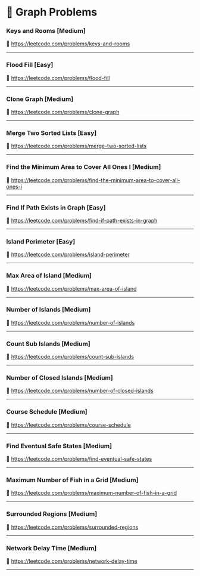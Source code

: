 # 🔗 Graph Problems

### Keys and Rooms [Medium]

🔗 https://leetcode.com/problems/keys-and-rooms

---

### Flood Fill [Easy]

🔗 https://leetcode.com/problems/flood-fill

---

### Clone Graph [Medium]

🔗 https://leetcode.com/problems/clone-graph

---

### Merge Two Sorted Lists [Easy]

🔗 https://leetcode.com/problems/merge-two-sorted-lists

---

### Find the Minimum Area to Cover All Ones I [Medium]

🔗 https://leetcode.com/problems/find-the-minimum-area-to-cover-all-ones-i

---

### Find If Path Exists in Graph [Easy]

🔗 https://leetcode.com/problems/find-if-path-exists-in-graph

---

### Island Perimeter [Easy]

🔗 https://leetcode.com/problems/island-perimeter

---

### Max Area of Island [Medium]

🔗 https://leetcode.com/problems/max-area-of-island

---

### Number of Islands [Medium]

🔗 https://leetcode.com/problems/number-of-islands

---

### Count Sub Islands [Medium]

🔗 https://leetcode.com/problems/count-sub-islands

---

### Number of Closed Islands [Medium]

🔗 https://leetcode.com/problems/number-of-closed-islands

---

### Course Schedule [Medium]

🔗 https://leetcode.com/problems/course-schedule

---

### Find Eventual Safe States [Medium]

🔗 https://leetcode.com/problems/find-eventual-safe-states

---

### Maximum Number of Fish in a Grid [Medium]

🔗 https://leetcode.com/problems/maximum-number-of-fish-in-a-grid

---

### Surrounded Regions [Medium]

🔗 https://leetcode.com/problems/surrounded-regions

---

### Network Delay Time [Medium]

🔗 https://leetcode.com/problems/network-delay-time

---
